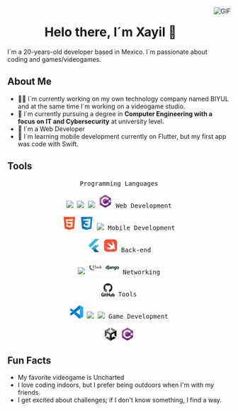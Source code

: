 <img align="right" alt="GIF" height="160px" src="https://media.giphy.com/media/Ah3zHH7hvsSB2/giphy.gif" />
<div align="center">
<h1 align="center">Helo there, I´m Xayil 👋</h1>
</div>

I´m a 20-years-old developer based in Mexico. I´m passionate about coding and games/videogames.

## About Me
- 👨‍💻 I´m currently working on my own technology company named BIYUL and at the same time I´m working on a videogame studio.
- 📗 I´m currently pursuing a degree in **Computer Engineering with a focus on IT and Cybersecurity** at university level.
- 🔋 I´m a Web Developer
- 📲 I´m learning mobile development currently on Flutter, but my first app was code with Swift.

## Tools
<div>
  <p style="display": "inline-block;" align="center">
    <kbd>
      <kbd>Programming Languages</kbd>
      <br>
      <br>
      <img width="30px" src="https://cdn.jsdelivr.net/gh/devicons/devicon/icons/python/python-original.svg" />
      <img width="30px" src="https://cdn.jsdelivr.net/gh/devicons/devicon/icons/cplusplus/cplusplus-original.svg" />
      <img width="30px" src="https://cdn.jsdelivr.net/gh/devicons/devicon/icons/javascript/javascript-original.svg" />
      <img width="30px" src="https://github.com/devicons/devicon/blob/v2.15.1/icons/csharp/csharp-original.svg" />
    </kbd>
    <kbd>
      <kbd>Web Development</kbd>
      <br>
      <br>
      <img width="30px" src="https://github.com/devicons/devicon/blob/v2.15.1/icons/html5/html5-original.svg"/>
      <img width="30px" src="https://github.com/devicons/devicon/blob/v2.15.1/icons/css3/css3-original.svg"/>
      <img width="30px" src="https://cdn.jsdelivr.net/gh/devicons/devicon/icons/javascript/javascript-original.svg" />
    </kbd>
    <kbd>
      <kbd>Mobile Development</kbd>
      <br>
      <br>
      <img width="30px" src="https://github.com/devicons/devicon/blob/v2.15.1/icons/flutter/flutter-original.svg"/>
      <img width="30px" src="https://github.com/devicons/devicon/blob/v2.15.1/icons/swift/swift-original.svg"/>
    </kbd>
    <kbd>
      <kbd>Back-end</kbd>
      <br>
      <br>
      <img width="30px" src="https://cdn.jsdelivr.net/gh/devicons/devicon/icons/python/python-original.svg" />
      <img width="30px" src="https://github.com/devicons/devicon/blob/v2.15.1/icons/flask/flask-original-wordmark.svg" />
      <img width="30px" src="https://github.com/devicons/devicon/blob/v2.15.1/icons/django/django-plain-wordmark.svg" />
    </kbd>
    <kbd>
      <kbd>Networking</kbd>
      <br>
      <br>
      <img width="30px" src="https://github.com/devicons/devicon/blob/v2.15.1/icons/github/github-original-wordmark.svg"/>
    </kbd>
    <kbd>
      <kbd>Tools</kbd>
      <br>
      <br>
      <img width="30px" src="https://github.com/devicons/devicon/blob/v2.15.1/icons/vscode/vscode-original.svg"/>
      <img width="30px" src="https://static.hbuy-china.com/cover/STpmXxy3sHwHQ6R7-1658802516144.png"/>
      <img width="30px" src="https://cdn.jim-nielsen.com/macos/1024/xcode-2020-11-11.png"/>
    </kbd>
    <kbd>
      <kbd>Game Development</kbd>
      <br>
      <br>
      <img width="30px" src="https://github.com/devicons/devicon/blob/v2.15.1/icons/unity/unity-original.svg"/>
      <img width="30px" src="https://github.com/devicons/devicon/blob/v2.15.1/icons/csharp/csharp-original.svg" />
    </kbd>
</div>

## Fun Facts
- My favorite videogame is Uncharted
- I love coding indoors, but I prefer being outdoors when I'm with my friends.
- I get excited about challenges; if I don't know something, I find a way.
